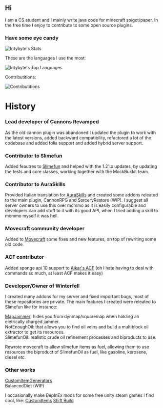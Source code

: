 ## Hi
I am a CS student and I mainly write java code for minecraft spigot/paper. In the free time I enjoy to contribute to some open source plugins.

### Have some eye candy

![Intybyte's Stats](https://github-readme-stats.vercel.app/api?username=Intybyte&theme=algolia&show_icons=true&hide_border=false&count_private=true)

These are the languages I use the most:

![Intybyte's Top Languages](https://github-readme-stats.vercel.app/api/top-langs/?username=Intybyte&theme=algolia&show_icons=true&hide_border=false&layout=compact)

Contributitions:

![Contributitions](https://github-readme-streak-stats.herokuapp.com/?user=Intybyte&theme=algolia&hide_border=false&hide_border=false&layout=compact)

# History

### Lead developer of Cannons Revamped

As the old cannon plugin was abandoned I updated the plugin to work with the latest versions, added backward compatibility, refactored a lot of the codebase and added folia support and added hybrid server support.

### Contributor to Slimefun

Added feautres to [Slimefun](https://github.com/Slimefun/Slimefun4) and helped with the 1.21.x updates, by updating the tests and core classes, working together with the MockBukkit team.

### Contributor to AuraSkills

Provided Italian translation for [AuraSkills](https://github.com/Archy-X/AuraSkills) and created some addons releated to the main plugin, CannonRPG and SorceryRestore (WIP). I suggest all server owners to use this over mcmmo as it is easily configurable and developers can add stuff to it with its good API, when I tried adding a skill to mcmmo myself it was hell.

### Movecraft community developer

Added to [Movecraft](https://github.com/APDevTeam/Movecraft) some fixes and new features, on top of rewriting some old code.

### ACF contributor

Added sponge api 10 support to [Aikar's ACF](https://github.com/aikar/commands) (oh I hate having to deal with commands so much, at least ACF makes it easy)

### Developer/Owner of Winterfell

I created many addons for my server and fixed important bugs, most of these repositories are private.
The main features I created were releated to Slimefun like for instance:

[MapJammer](https://github.com/Intybyte/MapJammers): hides you from dynmap/squaremap when holding an eletrically charged jammer. </br>
NotEnoughOil: that allows you to find oil veins and build a multiblock oil extractor to get its resources. </br>
SlimefunOil: realistic crude oil refinement processes and biproducts to use. </br>

Rewrote movecraft to allow slimefun items as fuel, allowing them to use resources the biproduct of SlimefunOil as fuel, like gasoline, kerosene, diesel etc.

### Other works

[CustomItemGenerators](https://github.com/Intybyte/CustomItemGenerators) </br>
BalancedDiet (WIP)

I occasionally make BepInEx mods for some free unity steam games I find cool, like:
[CustomItems](https://github.com/Intybyte/CustomItems)
[Shift Build](https://github.com/Intybyte/ShiftBuild)
